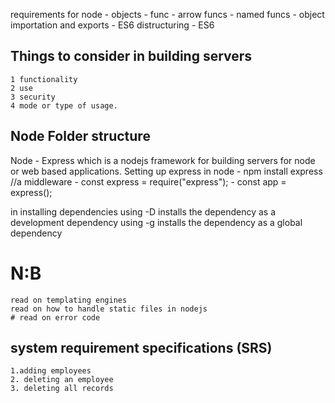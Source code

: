 requirements for node 
    - objects
    - func
        - arrow funcs
        - named funcs
    - object importation and exports
    - ES6 distructuring
    - ES6

## Things to consider in building servers
    1 functionality
    2 use
    3 security
    4 mode or type of usage.

##  Node Folder structure 

Node - 
Express which is a nodejs framework for building servers for node or web based applications.
 Setting up express in node 
    - npm install express //a middleware
    - const express = require("express");
    - const app = express();

in installing dependencies 
using -D installs the dependency as a development dependency
using -g installs the dependency as a global dependency

#   N:B 
    read on templating engines 
    read on how to handle static files in nodejs
    # read on error code

## system requirement specifications (SRS)
    1.adding employees
    2. deleting an employee
    3. deleting all records